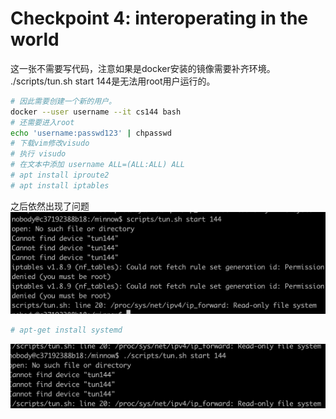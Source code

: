 <!--
 * @Date: 2024-07-31 22:54:31
 * @LastEditors: LiShangHeng
 * @LastEditTime: 2024-07-31 23:15:55
 * @FilePath: /CS144/lab4.md
-->

# Checkpoint 4: interoperating in the world

这一张不需要写代码，注意如果是docker安装的镜像需要补齐环境。
./scripts/tun.sh start 144是无法用root用户运行的。

```zsh
# 因此需要创建一个新的用户。
docker --user username --it cs144 bash
# 还需要进入root
echo 'username:passwd123' | chpasswd
# 下载vim修改visudo
# 执行 visudo
# 在文本中添加 username ALL=(ALL:ALL) ALL
# apt install iproute2
# apt install iptables
```
之后依然出现了问题
![alt text](image-8.png)
```zsh
# apt-get install systemd
```
![alt text](image-9.png)